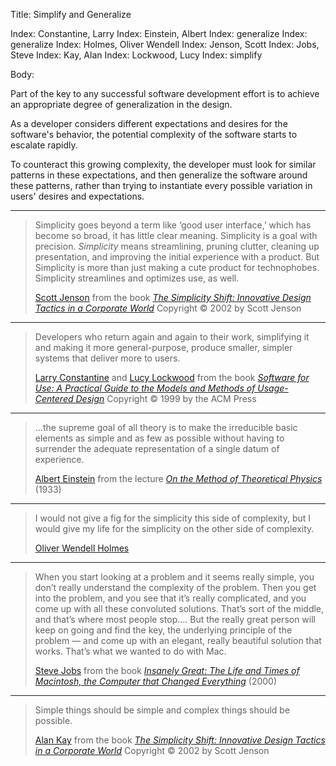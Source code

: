 Title: Simplify and Generalize

Index: Constantine, Larry
Index: Einstein, Albert
Index: generalize
Index: generalize
Index: Holmes, Oliver Wendell
Index: Jenson, Scott
Index: Jobs, Steve
Index: Kay, Alan
Index: Lockwood, Lucy
Index: simplify

Body:

Part of the key to any successful software development effort is to achieve an appropriate degree of generalization in the design.

As a developer considers different expectations and desires for the software's behavior, the potential complexity of the software starts to escalate rapidly.

To counteract this growing complexity, the developer must look for similar patterns in these expectations, and then generalize the software around these patterns, rather than trying to instantiate every possible variation in users' desires and expectations.

----

<blockquote>
<p>
Simplicity goes beyond a term like &#8216;good user interface,&#8217; which has become so broad, it has little clear meaning. Simplicity is a goal with precision. <em>Simplicity</em> means streamlining, pruning clutter, cleaning up presentation, and improving the initial experience with a product. But Simplicity is more than just making a cute product for technophobes. Simplicity streamlines and optimizes use, as well.</p>

<footer>
<a href="http://en.wikipedia.org/wiki/Scott_Jenson" target="ref">Scott Jenson</a> from the book <cite><a href="bibliography.html#jenson-2002">The Simplicity Shift: Innovative Design Tactics in a Corporate World</a></cite> Copyright &copy; 2002 by Scott Jenson
</footer>
</blockquote>

----

<blockquote>
<p>
Developers who return again and again to their work, simplifying it and making it more general-purpose, produce smaller, simpler systems that deliver more to users.</p>

<footer>
<a href="http://en.wikipedia.org/wiki/Larry_Constantine" target="ref">Larry Constantine</a> and <a href="http://en.wikipedia.org/wiki/Lucy_Lockwood" target="ref">Lucy Lockwood</a> from the book <cite><a href="bibliography.html#constantine-lockwood-1999">Software for Use: A Practical Guide to the Models and Methods of Usage-Centered Design</a></cite> Copyright &copy; 1999 by the ACM Press
</footer>
</blockquote>

----

<blockquote>
<p>
...the supreme goal of all theory is to make the irreducible basic elements as simple and as few as possible without having to surrender the adequate representation of a single datum of experience.</p>

<footer>
<a href="http://en.wikipedia.org/wiki/Albert_Einstein" target="ref">Albert Einstein</a> from the lecture <cite><a href="bibliography.html#einstein-1933">On the Method of Theoretical Physics</a></cite> (1933)
</footer>
</blockquote>

----

<blockquote>
<p>
I would not give a fig for the simplicity this side of complexity, but I would give my life for the simplicity on the other side of complexity.</p>

<footer>
<a href="http://en.wikipedia.org/wiki/Oliver_Wendell_Holmes" target="ref">Oliver Wendell Holmes</a>
</footer>
</blockquote>


----

<blockquote>
<p>
When you start looking at a problem and it seems really simple, you don&#8217;t really understand the complexity of the problem. Then you get into the problem, and you see that it&#8217;s really complicated, and you come up with all these convoluted solutions. That&#8217;s sort of the middle, and that&#8217;s where most people stop.... But the really great person will keep on going and find the key, the underlying principle of the problem &#8212; and come up with an elegant, really beautiful solution that works. That&#8217;s what we wanted to do with Mac.</p>

<footer>
<a href="http://en.wikipedia.org/wiki/Steve_Jobs" target="ref">Steve Jobs</a> from the book <cite><a href="bibliography.html#jobs-2000-insanely">Insanely Great: The Life and Times of Macintosh, the Computer that Changed Everything</a></cite> (2000)
</footer>
</blockquote>

----

<blockquote>
<p>
Simple things should be simple and complex things should be possible.</p>

<footer>
<a href="http://en.wikipedia.org/wiki/Alan_Kay" target="ref">Alan Kay</a> from the book <cite><a href="bibliography.html#jenson-2002">The Simplicity Shift: Innovative Design Tactics in a Corporate World</a></cite> Copyright &copy; 2002 by Scott Jenson
</footer>
</blockquote>








